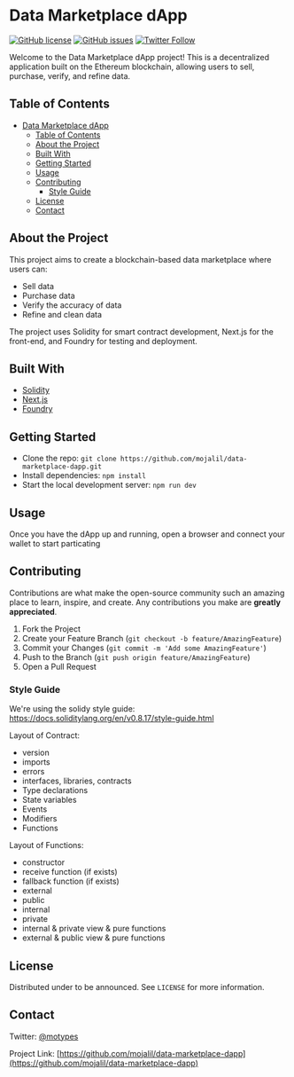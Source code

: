 # Data Marketplace dApp

[![GitHub license](https://img.shields.io/github/license/<your-github-username>/data-marketplace-dapp)](https://github.com/<your-github-username>/data-marketplace-dapp/blob/main/LICENSE)
[![GitHub issues](https://img.shields.io/github/issues/<your-github-username>/data-marketplace-dapp)](https://github.com/<your-github-username>/data-marketplace-dapp/issues)
[![Twitter Follow](https://img.shields.io/twitter/follow/motypes?style=social)](https://twitter.com/motypes)

Welcome to the Data Marketplace dApp project! This is a decentralized application built on the Ethereum blockchain, allowing users to sell, purchase, verify, and refine data.

## Table of Contents

- [Data Marketplace dApp](#data-marketplace-dapp)
  - [Table of Contents](#table-of-contents)
  - [About the Project](#about-the-project)
  - [Built With](#built-with)
  - [Getting Started](#getting-started)
  - [Usage](#usage)
  - [Contributing](#contributing)
    - [Style Guide](#style-guide)
  - [License](#license)
  - [Contact](#contact)

## About the Project

This project aims to create a blockchain-based data marketplace where users can:

- Sell data
- Purchase data
- Verify the accuracy of data
- Refine and clean data

The project uses Solidity for smart contract development, Next.js for the front-end, and Foundry for testing and deployment.

## Built With

- [Solidity](https://soliditylang.org/)
- [Next.js](https://nextjs.org/)
- [Foundry](https://foundry.net/)

## Getting Started

- Clone the repo: `git clone https://github.com/mojalil/data-marketplace-dapp.git`
- Install dependencies: `npm install`
- Start the local development server: `npm run dev`

## Usage

Once you have the dApp up and running, open a browser and connect your wallet to start particating

## Contributing

Contributions are what make the open-source community such an amazing place to learn, inspire, and create. Any contributions you make are **greatly appreciated**.

1. Fork the Project
2. Create your Feature Branch (`git checkout -b feature/AmazingFeature`)
3. Commit your Changes (`git commit -m 'Add some AmazingFeature'`)
4. Push to the Branch (`git push origin feature/AmazingFeature`)
5. Open a Pull Request


### Style Guide
We're using the solidy style guide: https://docs.soliditylang.org/en/v0.8.17/style-guide.html

Layout of Contract:
- version
- imports
- errors
- interfaces, libraries, contracts
- Type declarations
- State variables
- Events
- Modifiers
- Functions

Layout of Functions:
- constructor
- receive function (if exists)
- fallback function (if exists)
- external
- public
- internal
- private
- internal & private view & pure functions
- external & public view & pure functions

## License

Distributed under to be announced. See `LICENSE` for more information.

## Contact

Twitter: [@motypes](https://twitter.com/motypes)

Project Link: [https://github.com/mojalil/data-marketplace-dapp](https://github.com/mojalil/data-marketplace-dapp)
